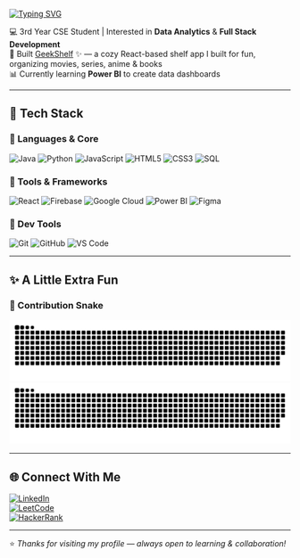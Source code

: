 [![Typing SVG](https://readme-typing-svg.demolab.com?font=Fira+Code&weight=600&size=28&pause=1000&color=80D8F7&center=false&width=500&lines=Hi+there%2C+I'm+Gauri;Welcome+to+my+GitHub)](https://git.io/typing-svg)

💻 3rd Year CSE Student | Interested in **Data Analytics** & **Full Stack Development**    
🎨 Built [GeekShelf](https://your-deployed-link.com) ✨ — a cozy React-based shelf app I built for fun, organizing movies, series, anime & books  
📊 Currently learning **Power BI** to create data dashboards  

---

## 🚀 Tech Stack

### 🔹 Languages & Core
![Java](https://img.shields.io/badge/Java-ED8B00?style=for-the-badge&logo=openjdk&logoColor=white)
![Python](https://img.shields.io/badge/Python-3776AB?style=for-the-badge&logo=python&logoColor=white)
![JavaScript](https://img.shields.io/badge/JavaScript-F7DF1E?style=for-the-badge&logo=javascript&logoColor=black)
![HTML5](https://img.shields.io/badge/HTML5-E34F26?style=for-the-badge&logo=html5&logoColor=white)
![CSS3](https://img.shields.io/badge/CSS3-1572B6?style=for-the-badge&logo=css3&logoColor=white)
![SQL](https://img.shields.io/badge/SQL-003B57?style=for-the-badge&logo=sqlite&logoColor=white)

### 🔹 Tools & Frameworks
![React](https://img.shields.io/badge/React-20232A?style=for-the-badge&logo=react&logoColor=61DAFB)
![Firebase](https://img.shields.io/badge/Firebase-ffca28?style=for-the-badge&logo=firebase&logoColor=black)
![Google Cloud](https://img.shields.io/badge/Google%20Cloud-4285F4?style=for-the-badge&logo=googlecloud&logoColor=white)
![Power BI](https://img.shields.io/badge/PowerBI-F2C811?style=for-the-badge&logo=powerbi&logoColor=black)
![Figma](https://img.shields.io/badge/Figma-F24E1E?style=for-the-badge&logo=figma&logoColor=white)

### 🔹 Dev Tools
![Git](https://img.shields.io/badge/Git-F05032?style=for-the-badge&logo=git&logoColor=white)
![GitHub](https://img.shields.io/badge/GitHub-181717?style=for-the-badge&logo=github&logoColor=white)
![VS Code](https://img.shields.io/badge/VS%20Code-0078d7?style=for-the-badge&logo=visual-studio-code&logoColor=white)

---

## ✨ A Little Extra Fun

### 🐍 Contribution Snake
![GitHub Snake Light](https://raw.githubusercontent.com/gaurig08/gaurig08/output/github-snake.svg#gh-light-mode-only)
![GitHub Snake Dark](https://raw.githubusercontent.com/gaurig08/gaurig08/output/github-snake-dark.svg#gh-dark-mode-only)

---

## 🌐 Connect With Me
[![LinkedIn](https://img.shields.io/badge/LinkedIn-blue?style=flat&logo=linkedin)](https://www.linkedin.com/in/YOUR-LINKEDIN)  
[![LeetCode](https://img.shields.io/badge/LeetCode-orange?style=flat&logo=leetcode)](https://leetcode.com/YOUR-ID)  
[![HackerRank](https://img.shields.io/badge/HackerRank-2EC866?style=flat&logo=hackerrank&logoColor=white)](https://www.hackerrank.com/YOUR-ID)  

---

⭐️ *Thanks for visiting my profile — always open to learning & collaboration!*  
